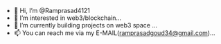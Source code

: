 - 👋 Hi, I’m @Ramprasad4121
- 👀 I’m interested in web3/blockchain...
- 🌱 I’m currently building projects on web3 space ...
- 📫 You can reach me via my E-MAIL(ramprasadgoud34@gmail.com)...

<!---
Ramprasad4121/Ramprasad4121 is a ✨ special ✨ repository because its `README.md` (this file) appears on your GitHub profile.
You can click the Preview link to take a look at your changes.
--->
